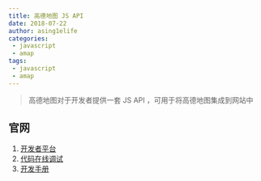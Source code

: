 ```yaml
---
title: 高德地图 JS API
date: 2018-07-22
author: asing1elife
categories:
 - javascript
 - amap
tags:
 - javascript
 - amap
---
```

> 高德地图对于开发者提供一套 JS API ，可用于将高德地图集成到网站中  

## 官网
1. [开发者平台](https://lbs.amap.com/dev/index)
2. [代码在线调试](https://lbs.amap.com/api/javascript-api/example/map/map-show)
3. [开发手册](https://lbs.amap.com/api/javascript-api/guide/abc/prepare)